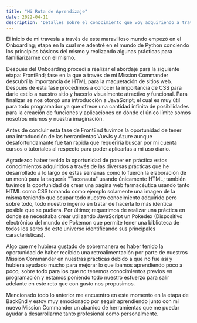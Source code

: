 ```yaml
---
title: "Mi Ruta de Aprendizaje"
date: 2022-04-11
description: 'Detalles sobre el conocimiento que voy adquiriendo a través de esta travesía'
---
```



El inicio de mi travesía a través de este maravilloso mundo empezó en el Onboarding; etapa en la cual me adentré en el mundo de Python conciendo los principios básicos del mismo y realizando algunas prácticas para familiarizarme con el mismo.

Después del Onboarding procedí a realizar el abordaje para la siguiente etapa: FrontEnd; fase en la que a través de mi Mission Commander descubrí la importancia de HTML para la maquetación de sitios web. Después de esta fase procedimos a conocer la importancia de CSS para darle estilo a nuestro sitio y hacerlo visualmente atractivo y funcional.
Para finalizar se nos otorgó una introducción a JavaScript; el cual es muy útil para todo programador ya que ofrece una cantidad infinita de posibilidades para la creación de funciones y aplicaciones en dónde el único límite somos nosotros mismos y nuestra imaginación.

Antes de concluir esta fase de FrontEnd tuvimos la oportunidad de tener una introducción de las herramientas VueJs y Azure aunque desafortundamante fue tan rápida que requeriría buscar por mi cuenta cursos o tutoriales al respecto para poder aplicarlas a mi uso diario.

Agradezco haber tenido la oportunidad de poner en práctica estos conocimientos adquiridos a través de las diversas prácticas que he desarrollado a lo largo de estas semanas como lo fueron la elaboración de un menú para la taquería "Taconauta" usando únicamente HTML; también tuvimos la oportunidad de crear una página web farmacéutica usando tanto HTML como CSS  tomando como ejemplo solamente una imagen de la misma teniendo que ocupar todo nuestro conocimiento adquirido pero sobre todo, todo nuestro ingenio en tratar de hacerla lo más ídentica posible que se pudiera. Por último; requerimos de realizar una práctica en donde se necesitaba crear utilizando JavaScript un Pokedex (Dispositivo electrónico del mundo de Pokemon que permite tener una biblioteca de todos los seres de este universo identificando sus principales características).

Algo que me hubiera gustado de sobremanera es haber tenido la oportunidad de haber recibido una retroalimentación por parte de nuestros Mission Commander en nuestras prácticas  debido a que no fue así y hubiera ayudado mucho para mejorar lo que ibamos aprendiendo poco a poco, sobre todo para los que no tenemos conocimientos previos en programación y estamos poniendo todo nuestro esfuerzo para salir adelante en este reto que con gusto nos propusimos.

Mencionado todo lo anterior me encuentro en este momento en la etapa de BackEnd y estoy muy emocionado por seguir aprendiendo junto con mi nuevo Mission Commander un abanico de herramientas que me puedar ayudar a desarrollarme tanto profesional como personalmente.
